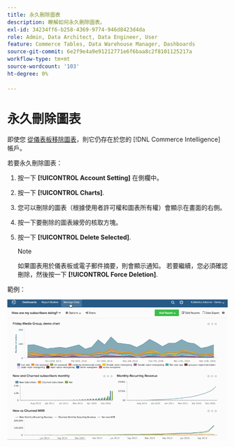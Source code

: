 ```yaml
---
title: 永久刪除圖表
description: 瞭解如何永久刪除圖表。
exl-id: 34234ff6-b258-4369-9774-946d8423d4da
role: Admin, Data Architect, Data Engineer, User
feature: Commerce Tables, Data Warehouse Manager, Dashboards
source-git-commit: 6e2f9e4a9e91212771e6f6baa8c2f8101125217a
workflow-type: tm+mt
source-wordcount: '103'
ht-degree: 0%

---
```


# 永久刪除圖表

即使您 [從儀表板移除圖表](../../data-user/dashboards/remove-charts-dashboard.md)，則它仍存在於您的 [!DNL Commerce Intelligence] 帳戶。

若要永久刪除圖表：

1. 按一下 **[!UICONTROL Account Setting]** 在側欄中。

1. 按一下 **[!UICONTROL Charts]**.

1. 您可以刪除的圖表（根據使用者許可權和圖表所有權）會顯示在畫面的右側。

1. 按一下要刪除的圖表線旁的核取方塊。

1. 按一下 **[!UICONTROL Delete Selected]**.

   >[!NOTE]
   >
   >如果圖表用於儀表板或電子郵件摘要，則會顯示通知。 若要繼續，您必須確認刪除，然後按一下 **[!UICONTROL Force Deletion]**.

範例：

![刪除圖表](../../assets/deletechart.gif)<!--{: width="630" height="402"}-->
